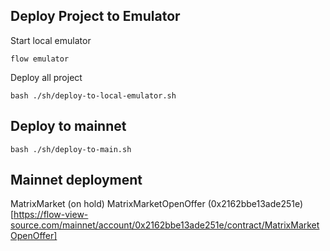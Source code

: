 ## Deploy Project to Emulator

Start local emulator

`flow emulator`

Deploy all project

`bash ./sh/deploy-to-local-emulator.sh`

## Deploy to mainnet

`bash ./sh/deploy-to-main.sh`

## Mainnet deployment
MatrixMarket (on hold)
MatrixMarketOpenOffer (0x2162bbe13ade251e)[https://flow-view-source.com/mainnet/account/0x2162bbe13ade251e/contract/MatrixMarketOpenOffer]


